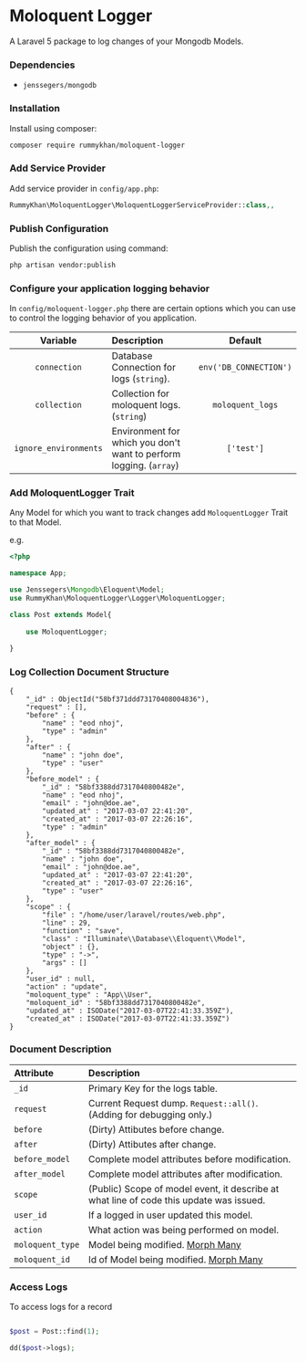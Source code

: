 Moloquent Logger
===============

A Laravel 5 package to log changes of your Mongodb Models.

### Dependencies
- `jenssegers/mongodb`

### Installation

Install using composer:

```bash
composer require rummykhan/moloquent-logger
```

### Add Service Provider

Add service provider in `config/app.php`:

```php
RummyKhan\MoloquentLogger\MoloquentLoggerServiceProvider::class,,
```

### Publish Configuration

Publish the configuration using command:

```bash
php artisan vendor:publish
```
### Configure your application logging behavior
In `config/moloquent-logger.php` there are certain options which you can use to control the logging behavior of you application.

| Variable               | Description                                                       | Default                 |
|:----------------------:|:------------------------------------------------------------------|:-----------------------:| 
| `connection`           |  Database Connection for logs (`string`).                         | `env('DB_CONNECTION')`  |
| `collection`           | Collection for moloquent logs. (`string`)                         |   `moloquent_logs`      |
| `ignore_environments`  | Environment for which you don't want to perform logging. (`array`)|    `['test']`           |

### Add MoloquentLogger Trait
Any Model for which you want to track changes add `MoloquentLogger` Trait to that Model.

e.g.
```php
<?php

namespace App;

use Jenssegers\Mongodb\Eloquent\Model;
use RummyKhan\MoloquentLogger\Logger\MoloquentLogger;

class Post extends Model{
    
    use MoloquentLogger;
    
}

```

### Log Collection Document Structure

```bson
{
    "_id" : ObjectId("58bf371ddd73170408004836"),
    "request" : [],
    "before" : {
        "name" : "eod nhoj",
        "type" : "admin"
    },
    "after" : {
        "name" : "john doe",
        "type" : "user"
    },
    "before_model" : {
        "_id" : "58bf3388dd7317040800482e",
        "name" : "eod nhoj",
        "email" : "john@doe.ae",
        "updated_at" : "2017-03-07 22:41:20",
        "created_at" : "2017-03-07 22:26:16",
        "type" : "admin"
    },
    "after_model" : {
        "_id" : "58bf3388dd7317040800482e",
        "name" : "john doe",
        "email" : "john@doe.ae",
        "updated_at" : "2017-03-07 22:41:20",
        "created_at" : "2017-03-07 22:26:16",
        "type" : "user"
    },
    "scope" : {
        "file" : "/home/user/laravel/routes/web.php",
        "line" : 29,
        "function" : "save",
        "class" : "Illuminate\\Database\\Eloquent\\Model",
        "object" : {},
        "type" : "->",
        "args" : []
    },
    "user_id" : null,
    "action" : "update",
    "moloquent_type" : "App\\User",
    "moloquent_id" : "58bf3388dd7317040800482e",
    "updated_at" : ISODate("2017-03-07T22:41:33.359Z"),
    "created_at" : ISODate("2017-03-07T22:41:33.359Z")
}
```
### Document Description

| Attribute               | Description                                                       |
|:----------------------  |:------------------------------------------------------------------| 
| `_id`                   |  Primary Key for the logs table.                         |
| `request`               | Current Request dump. `Request::all()`. (Adding for debugging only.)                         |
| `before`                | (Dirty) Attibutes before change.|
| `after`                 | (Dirty) Attibutes after change.|
| `before_model`          | Complete model attributes before modification.|
| `after_model`           | Complete model attributes after modification.|
| `scope`                 | (Public) Scope of model event, it describe at what line of code this update was issued.|
| `user_id`               | If a logged in user updated this model.|
| `action`                | What action was being performed on model.|
| `moloquent_type`        | Model being modified. [Morph Many](https://laravel.com/docs/5.3/eloquent-relationships#polymorphic-relations)|
| `moloquent_id`          | Id of Model being modified. [Morph Many](https://laravel.com/docs/5.3/eloquent-relationships#polymorphic-relations)|

### Access Logs
To access logs for a record
```php

$post = Post::find(1);

dd($post->logs);

```